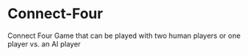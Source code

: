 # Connect-Four
Connect Four Game that can be played with two human players or one player vs. an AI player
